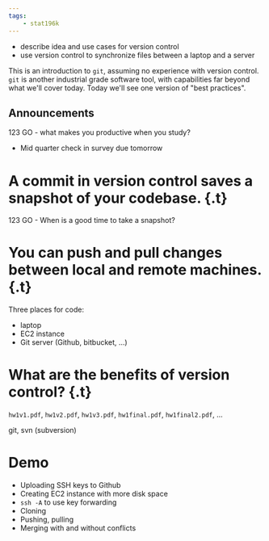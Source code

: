 ```yaml
---
tags:
    - stat196k
---
```


- describe idea and use cases for version control
- use version control to synchronize files between a laptop and a server

This is an introduction to `git`, assuming no experience with version control.
`git` is another industrial grade software tool, with capabilities far beyond what we'll cover today.
Today we'll see one version of "best practices".


## Announcements

123 GO - what makes you productive when you study?

- Mid quarter check in survey due tomorrow


# A __commit__ in version control saves a snapshot of your codebase. {.t}

123 GO - When is a good time to take a snapshot?



# You can __push__ and __pull__ changes between local and remote machines. {.t}

Three places for code:

- laptop
- EC2 instance
- Git server (Github, bitbucket, ...)


# What are the benefits of version control? {.t}

`hw1v1.pdf`, `hw1v2.pdf`, `hw1v3.pdf`, `hw1final.pdf`, `hw1final2.pdf`, ...

git, svn (subversion)


# Demo

- Uploading SSH keys to Github
- Creating EC2 instance with more disk space
- `ssh -A` to use key forwarding
- Cloning
- Pushing, pulling
- Merging with and without conflicts
